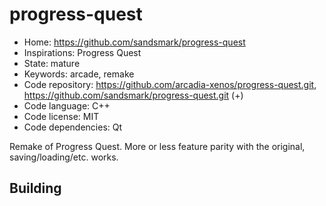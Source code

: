 # progress-quest

- Home: https://github.com/sandsmark/progress-quest
- Inspirations: Progress Quest
- State: mature
- Keywords: arcade, remake
- Code repository: https://github.com/arcadia-xenos/progress-quest.git, https://github.com/sandsmark/progress-quest.git (+)
- Code language: C++
- Code license: MIT
- Code dependencies: Qt

Remake of Progress Quest.
More or less feature parity with the original, saving/loading/etc. works.

## Building
